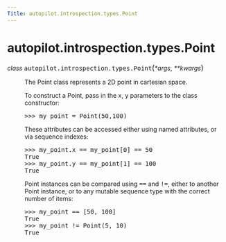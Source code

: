 ```yaml
---
Title: autopilot.introspection.types.Point
---
```


# autopilot.introspection.types.Point

<dl class="class">
<dt id="autopilot.introspection.types.Point">
<em class="property">class </em><tt class="descclassname">autopilot.introspection.types.</tt><tt class="descname">Point</tt><big>(</big><em>*args</em>, <em>**kwargs</em><big>)</big><a class="reference internal" href="#Point"></a><a class="headerlink" href="#autopilot.introspection.types.Point" title="Permalink to this definition"></a></dt>
<dd><p>The Point class represents a 2D point in cartesian space.</p>
<p>To construct a Point, pass in the x, y parameters to the class
constructor:</p>
<pre><span class="gp">&gt;&gt;&gt; </span><span class="n">my_point</span> <span class="o">=</span> <span class="n">Point</span><span class="p">(</span><span class="mi">50</span><span class="p">,</span><span class="mi">100</span><span class="p">)</span>
</pre>
<p>These attributes can be accessed either using named attributes, or via
sequence indexes:</p>
<pre><span class="gp">&gt;&gt;&gt; </span><span class="n">my_point</span><span class="o">.</span><span class="n">x</span> <span class="o">==</span> <span class="n">my_point</span><span class="p">[</span><span class="mi">0</span><span class="p">]</span> <span class="o">==</span> <span class="mi">50</span>
<span class="go">True</span>
<span class="gp">&gt;&gt;&gt; </span><span class="n">my_point</span><span class="o">.</span><span class="n">y</span> <span class="o">==</span> <span class="n">my_point</span><span class="p">[</span><span class="mi">1</span><span class="p">]</span> <span class="o">==</span> <span class="mi">100</span>
<span class="go">True</span>
</pre>
<p>Point instances can be compared using <tt class="docutils literal"><span class="pre">==</span></tt> and <tt class="docutils literal"><span class="pre">!=</span></tt>, either to another
Point instance, or to any mutable sequence type with the correct number of
items:</p>
<pre><span class="gp">&gt;&gt;&gt; </span><span class="n">my_point</span> <span class="o">==</span> <span class="p">[</span><span class="mi">50</span><span class="p">,</span> <span class="mi">100</span><span class="p">]</span>
<span class="go">True</span>
<span class="gp">&gt;&gt;&gt; </span><span class="n">my_point</span> <span class="o">!=</span> <span class="n">Point</span><span class="p">(</span><span class="mi">5</span><span class="p">,</span> <span class="mi">10</span><span class="p">)</span>
<span class="go">True</span>
</pre>
</dd></dl>
